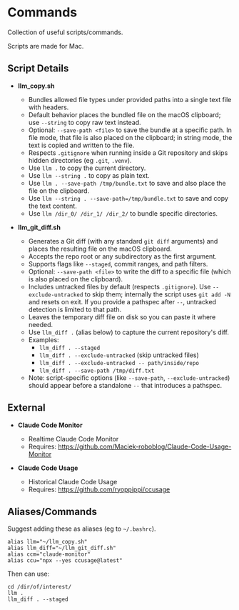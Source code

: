 # Commands

Collection of useful scripts/commands.

Scripts are made for Mac.

## Script Details

- **llm_copy.sh**  
    - Bundles allowed file types under provided paths into a single text file with headers.
    - Default behavior places the bundled file on the macOS clipboard; use `--string` to copy raw text instead.
    - Optional: `--save-path <file>` to save the bundle at a specific path. In file mode, that file is also placed on the clipboard; in string mode, the text is copied and written to the file.
    - Respects `.gitignore` when running inside a Git repository and skips hidden directories (eg `.git`, `.venv`).
    - Use `llm .` to copy the current directory.
    - Use `llm --string .` to copy as plain text.
    - Use `llm . --save-path /tmp/bundle.txt` to save and also place the file on the clipboard.
    - Use `llm --string . --save-path=/tmp/bundle.txt` to save and copy the text content.
    - Use `llm /dir_0/ /dir_1/ /dir_2/` to bundle specific directories.

- **llm_git_diff.sh**  
    - Generates a Git diff (with any standard `git diff` arguments) and places the resulting file on the macOS clipboard.
    - Accepts the repo root or any subdirectory as the first argument.
    - Supports flags like `--staged`, commit ranges, and path filters.
    - Optional: `--save-path <file>` to write the diff to a specific file (which is also placed on the clipboard).
    - Includes untracked files by default (respects `.gitignore`). Use `--exclude-untracked` to skip them; internally the script uses `git add -N` and resets on exit. If you provide a pathspec after `--`, untracked detection is limited to that path.
    - Leaves the temporary diff file on disk so you can paste it where needed.
    - Use `llm_diff .` (alias below) to capture the current repository's diff.
    - Examples:
        - `llm_diff . --staged`
        - `llm_diff . --exclude-untracked` (skip untracked files)
        - `llm_diff . --exclude-untracked -- path/inside/repo`
        - `llm_diff . --save-path /tmp/diff.txt`
    - Note: script-specific options (like `--save-path`, `--exclude-untracked`) should appear before a standalone `--` that introduces a pathspec.

## External

- **Claude Code Monitor**
    - Realtime Claude Code Monitor
    - Requires: https://github.com/Maciek-roboblog/Claude-Code-Usage-Monitor

- **Claude Code Usage**
    - Historical Claude Code Usage
    - Requires: https://github.com/ryoppippi/ccusage

## Aliases/Commands

Suggest adding these as aliases (eg to `~/.bashrc`).

```
alias llm="~/llm_copy.sh"
alias llm_diff="~/llm_git_diff.sh"
alias ccm="claude-monitor"
alias ccu="npx --yes ccusage@latest"
```

Then can use:

```
cd /dir/of/interest/
llm .
llm_diff . --staged
```
